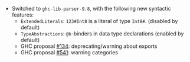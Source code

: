 * Switched to `ghc-lib-parser-9.8`, with the following new syntactic features:
  * `ExtendedLiterals`: `123#Int8` is a literal of type `Int8#`. (disabled by
    default)
  * `TypeAbstractions`: `@k`-binders in data type declarations (enabled by
    default)
  * GHC proposal [#134](https://github.com/ghc-proposals/ghc-proposals/blob/0b652bd70258e354dfe4a05940182007596f8bf7/proposals/0134-deprecating-exports-proposal.rst): deprecating/warning about exports
  * GHC proposal [#541](https://github.com/ghc-proposals/ghc-proposals/blob/0b652bd70258e354dfe4a05940182007596f8bf7/proposals/0541-warning-pragmas-with-categories.rst): warning categories
